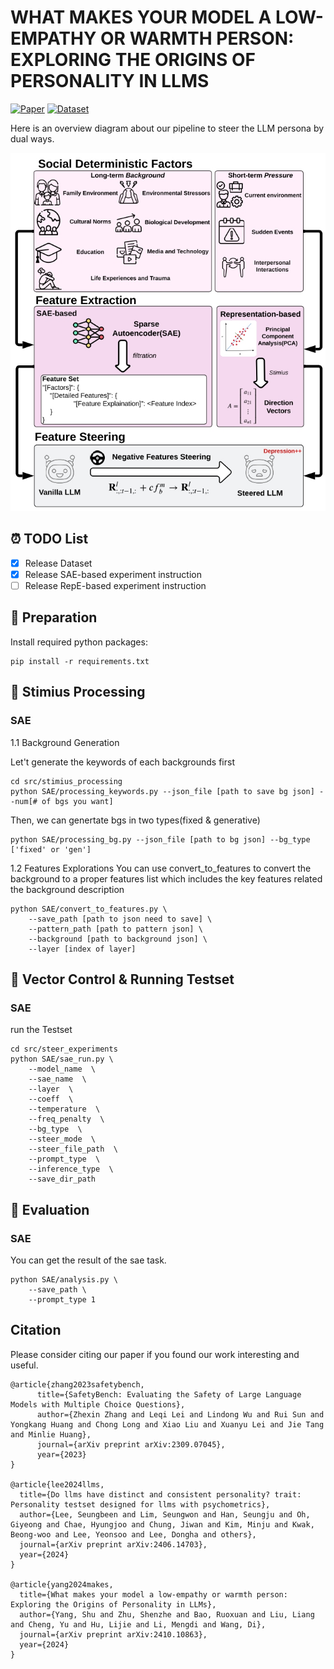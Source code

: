 # WHAT MAKES YOUR MODEL A LOW-EMPATHY OR WARMTH PERSON: EXPLORING THE ORIGINS OF PERSONALITY IN LLMS

[![Paper](https://img.shields.io/badge/Paper-%F0%9F%8E%93-lightgrey?style=for-the-badge&logoWidth=40)](https://arxiv.org/abs/2410.10863)
[![Dataset](https://img.shields.io/badge/Dataset-%F0%9F%92%BE-green?style=for-the-badge&logoWidth=40)]()

Here is an overview diagram about our pipeline to steer the LLM persona by dual ways.

<div align="center">
  <img src="overview.jpg" alt="Alt text">
</div>


## **⏰ TODO List**

- [x] Release Dataset
- [x] Release SAE-based experiment instruction
- [ ] Release RepE-based experiment instruction

## 🧹 Preparation
Install required python packages:
```
pip install -r requirements.txt
```

## 👀 Stimius Processing

### SAE

1.1 Background Generation

Let't generate the keywords of each backgrounds first
```
cd src/stimius_processing
python SAE/processing_keywords.py --json_file [path to save bg json] --num[# of bgs you want]
```

Then, we can genertate bgs in two types(fixed & generative)

```
python SAE/processing_bg.py --json_file [path to bg json] --bg_type ['fixed' or 'gen']
```

1.2 Features Explorations
You can use convert_to_features to convert the background to a proper features list which includes the key features related the background description

```
python SAE/convert_to_features.py \
    --save_path [path to json need to save] \
    --pattern_path [path to pattern json] \
    --background [path to background json] \
    --layer [index of layer]
```

## 🧾 Vector Control & Running Testset

### SAE
run the Testset
```
cd src/steer_experiments
python SAE/sae_run.py \
    --model_name  \
    --sae_name  \
    --layer  \
    --coeff  \
    --temperature  \
    --freq_penalty  \
    --bg_type  \
    --steer_mode  \
    --steer_file_path  \
    --prompt_type  \
    --inference_type  \
    --save_dir_path
```

## 🙌 Evaluation

### SAE
You can get the result of the sae task. 
```
python SAE/analysis.py \
    --save_path \
    --prompt_type 1 
```

## Citation

Please consider citing our paper if you found our work interesting and useful.
```
@article{zhang2023safetybench,
      title={SafetyBench: Evaluating the Safety of Large Language Models with Multiple Choice Questions}, 
      author={Zhexin Zhang and Leqi Lei and Lindong Wu and Rui Sun and Yongkang Huang and Chong Long and Xiao Liu and Xuanyu Lei and Jie Tang and Minlie Huang},
      journal={arXiv preprint arXiv:2309.07045},
      year={2023}
}

@article{lee2024llms,
  title={Do llms have distinct and consistent personality? trait: Personality testset designed for llms with psychometrics},
  author={Lee, Seungbeen and Lim, Seungwon and Han, Seungju and Oh, Giyeong and Chae, Hyungjoo and Chung, Jiwan and Kim, Minju and Kwak, Beong-woo and Lee, Yeonsoo and Lee, Dongha and others},
  journal={arXiv preprint arXiv:2406.14703},
  year={2024}
}

@article{yang2024makes,
  title={What makes your model a low-empathy or warmth person: Exploring the Origins of Personality in LLMs},
  author={Yang, Shu and Zhu, Shenzhe and Bao, Ruoxuan and Liu, Liang and Cheng, Yu and Hu, Lijie and Li, Mengdi and Wang, Di},
  journal={arXiv preprint arXiv:2410.10863},
  year={2024}
}
```
